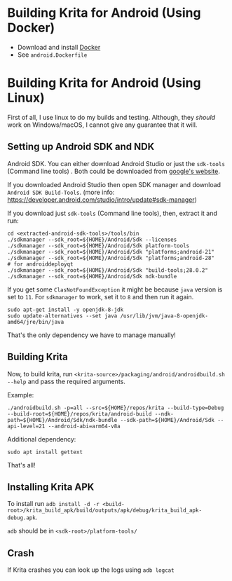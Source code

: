 # Building Krita for Android (Using Docker)
- Download and install [Docker](https://www.docker.com/products/docker-desktop)
- See `android.Dockerfile`

# Building Krita for Android (Using Linux)

First of all, I use linux to do my builds and testing. Although,
they _should_ work on Windows/macOS, I cannot give any guarantee 
that it will.

## Setting up Android SDK and NDK

Android SDK. You can either download Android Studio or just
the `sdk-tools` (Command line tools) . Both could be downloaded from [google's website](https://developer.android.com/studio).

If you downloaded Android Studio then open SDK manager and download
`Android SDK Build-Tools`.
(more info: https://developer.android.com/studio/intro/update#sdk-manager)

If you download just `sdk-tools` (Command line tools), then, extract it and run:

```shell
cd <extracted-android-sdk-tools>/tools/bin
./sdkmanager --sdk_root=${HOME}/Android/Sdk --licenses
./sdkmanager --sdk_root=${HOME}/Android/Sdk platform-tools
./sdkmanager --sdk_root=${HOME}/Android/Sdk "platforms;android-21"
./sdkmanager --sdk_root=${HOME}/Android/Sdk "platforms;android-28"    # for androiddeployqt
./sdkmanager --sdk_root=${HOME}/Android/Sdk "build-tools;28.0.2"
./sdkmanager --sdk_root=${HOME}/Android/Sdk ndk-bundle
```

If you get some `ClasNotFoundException` it might be because `java`
version is set to `11`. For `sdkmanager` to work, set it to `8` and
then run it again.

```
sudo apt-get install -y openjdk-8-jdk
sudo update-alternatives --set java /usr/lib/jvm/java-8-openjdk-amd64/jre/bin/java
```

That's the only dependency we have to manage manually!

## Building Krita

Now, to build krita, run `<krita-source>/packaging/android/androidbuild.sh --help`
and pass the required arguments.

Example:

```shell
./androidbuild.sh -p=all --src=${HOME}/repos/krita --build-type=Debug --build-root=${HOME}/repos/krita/android-build --ndk-path=${HOME}/Android/Sdk/ndk-bundle --sdk-path=${HOME}/Android/Sdk --api-level=21 --android-abi=arm64-v8a
```

Additional dependency:
```
sudo apt install gettext
```

That's all!

## Installing Krita APK

To install run `adb install -d -r <build-root>/krita_build_apk/build/outputs/apk/debug/krita_build_apk-debug.apk`.

`adb` should be in `<sdk-root>/platform-tools/`

## Crash

If Krita crashes you can look up the logs using `adb logcat`
